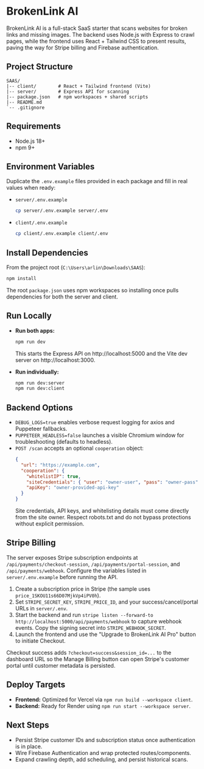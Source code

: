 <!-- File: README.md - Project overview for BrokenLink AI -->
# BrokenLink AI

BrokenLink AI is a full-stack SaaS starter that scans websites for broken links and missing images. The backend uses Node.js with Express to crawl pages, while the frontend uses React + Tailwind CSS to present results, paving the way for Stripe billing and Firebase authentication.

## Project Structure

```
SAAS/
|-- client/        # React + Tailwind frontend (Vite)
|-- server/        # Express API for scanning
|-- package.json   # npm workspaces + shared scripts
|-- README.md
`-- .gitignore
```

## Requirements

- Node.js 18+
- npm 9+

## Environment Variables

Duplicate the `.env.example` files provided in each package and fill in real values when ready:

- `server/.env.example`
  ```bash
  cp server/.env.example server/.env
  ```
- `client/.env.example`
  ```bash
  cp client/.env.example client/.env
  ```

## Install Dependencies

From the project root (`C:\Users\arlin\Downloads\SAAS`):

```bash
npm install
```

The root `package.json` uses npm workspaces so installing once pulls dependencies for both the server and client.

## Run Locally

- **Run both apps:**
  ```bash
  npm run dev
  ```
  This starts the Express API on http://localhost:5000 and the Vite dev server on http://localhost:3000.

- **Run individually:**
  ```bash
  npm run dev:server
  npm run dev:client
  ```

## Backend Options

- `DEBUG_LOGS=true` enables verbose request logging for axios and Puppeteer fallbacks.
- `PUPPETEER_HEADLESS=false` launches a visible Chromium window for troubleshooting (defaults to headless).
- `POST /scan` accepts an optional `cooperation` object:
  ```json
  {
    "url": "https://example.com",
    "cooperation": {
      "whitelistIP": true,
      "siteCredentials": { "user": "owner-user", "pass": "owner-pass" },
      "apiKey": "owner-provided-api-key"
    }
  }
  ```
  Site credentials, API keys, and whitelisting details must come directly from the site owner. Respect robots.txt and do not bypass protections without explicit permission.

## Stripe Billing

The server exposes Stripe subscription endpoints at `/api/payments/checkout-session`, `/api/payments/portal-session`, and `/api/payments/webhook`. Configure the variables listed in `server/.env.example` before running the API.

1. Create a subscription price in Stripe (the sample uses `price_1SKOU11s66D07MjkVp4iPV0h`).
2. Set `STRIPE_SECRET_KEY`, `STRIPE_PRICE_ID`, and your success/cancel/portal URLs in `server/.env`.
3. Start the backend and run `stripe listen --forward-to http://localhost:5000/api/payments/webhook` to capture webhook events. Copy the signing secret into `STRIPE_WEBHOOK_SECRET`.
4. Launch the frontend and use the "Upgrade to BrokenLink AI Pro" button to initiate Checkout.

Checkout success adds `?checkout=success&session_id=...` to the dashboard URL so the Manage Billing button can open Stripe's customer portal until customer metadata is persisted.

## Deploy Targets

- **Frontend:** Optimized for Vercel via `npm run build --workspace client`.
- **Backend:** Ready for Render using `npm run start --workspace server`.

## Next Steps

- Persist Stripe customer IDs and subscription status once authentication is in place.
- Wire Firebase Authentication and wrap protected routes/components.
- Expand crawling depth, add scheduling, and persist historical scans.

